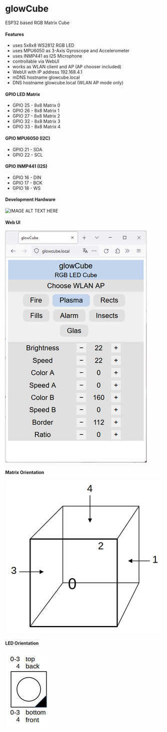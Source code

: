 # glowCube
ESP32 based RGB Matrix Cube
#### Features
* uses 5x8x8 WS2812 RGB LED
* uses MPU6050 as 3-Axis Gyroscope and Accelerometer
* uses INMP441 as I2S Microphone
* controllable via WebUI
* works as WLAN client and AP (AP chooser included)
* WebUI with IP address 192.168.4.1
* mDNS hostname glowcube.local
* DNS hostname glowcube.local (WLAN AP mode only)
#### GPIO LED Matrix
* GPIO 25 - 8x8 Matrix 0
* GPIO 26 - 8x8 Matrix 1
* GPIO 27 - 8x8 Matrix 2
* GPIO 32 - 8x8 Matrix 3
* GPIO 33 - 8x8 Matrix 4
#### GPIO MPU6050 (I2C)
* GPIO 21 - SDA
* GPIO 22 - SCL
#### GPIO INMP441 (I2S)
* GPIO 16 - DIN
* GPIO 17 - BCK
* GPIO 18 - WS
#### Development Hardware
![IMAGE ALT TEXT HERE](documentation/xx.png)
#### Web UI
![IMAGE ALT TEXT HERE](documentation/webui.png)
#### Matrix Orientation
![IMAGE ALT TEXT HERE](documentation/matrix_orientation.png)
#### LED Orientation
![IMAGE ALT TEXT HERE](documentation/led_orientation.png)
